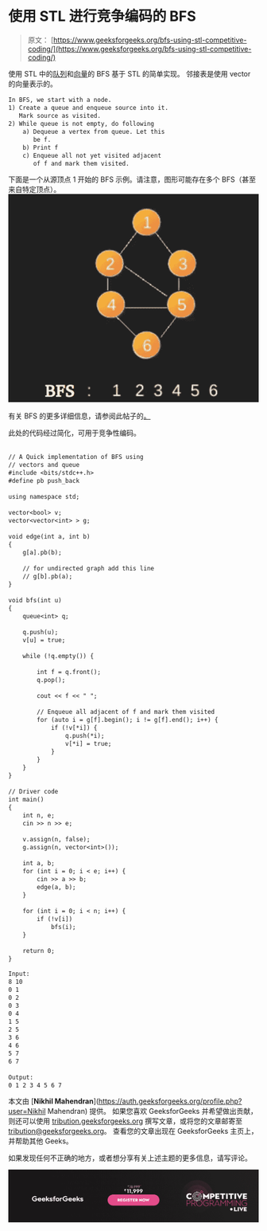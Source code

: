 # 使用 STL 进行竞争编码的 BFS

> 原文： [https://www.geeksforgeeks.org/bfs-using-stl-competitive-coding/](https://www.geeksforgeeks.org/bfs-using-stl-competitive-coding/)

使用 STL 中的[队列](https://www.geeksforgeeks.org/queue-cpp-stl/)和[向量](https://www.geeksforgeeks.org/vector-in-cpp-stl/)的 BFS 基于 STL 的简单实现。 邻接表是使用 vector 的向量表示的。

```
In BFS, we start with a node.
1) Create a queue and enqueue source into it. 
   Mark source as visited.
2) While queue is not empty, do following
    a) Dequeue a vertex from queue. Let this 
       be f.
    b) Print f
    c) Enqueue all not yet visited adjacent
       of f and mark them visited.

```

下面是一个从源顶点 1 开始的 BFS 示例。请注意，图形可能存在多个 BFS（甚至来自特定顶点）。
![](img/2937b8f5e49cbc777eff03ed060e459e.png)

有关 BFS 的更多详细信息，请参阅此帖子的[。](https://www.geeksforgeeks.org/breadth-first-traversal-for-a-graph)

此处的代码经过简化，可用于竞争性编码。

```

// A Quick implementation of BFS using 
// vectors and queue 
#include <bits/stdc++.h> 
#define pb push_back 

using namespace std; 

vector<bool> v; 
vector<vector<int> > g; 

void edge(int a, int b) 
{ 
    g[a].pb(b); 

    // for undirected graph add this line 
    // g[b].pb(a); 
} 

void bfs(int u) 
{ 
    queue<int> q; 

    q.push(u); 
    v[u] = true; 

    while (!q.empty()) { 

        int f = q.front(); 
        q.pop(); 

        cout << f << " "; 

        // Enqueue all adjacent of f and mark them visited  
        for (auto i = g[f].begin(); i != g[f].end(); i++) { 
            if (!v[*i]) { 
                q.push(*i); 
                v[*i] = true; 
            } 
        } 
    } 
} 

// Driver code 
int main() 
{ 
    int n, e; 
    cin >> n >> e; 

    v.assign(n, false); 
    g.assign(n, vector<int>()); 

    int a, b; 
    for (int i = 0; i < e; i++) { 
        cin >> a >> b; 
        edge(a, b); 
    } 

    for (int i = 0; i < n; i++) { 
        if (!v[i]) 
            bfs(i); 
    } 

    return 0; 
} 

```

```
Input:
8 10
0 1
0 2
0 3
0 4
1 5
2 5
3 6
4 6
5 7
6 7

Output:
0 1 2 3 4 5 6 7

```

本文由 [**Nikhil Mahendran**](https://auth.geeksforgeeks.org/profile.php?user=Nikhil Mahendran) 提供。 如果您喜欢 GeeksforGeeks 并希望做出贡献，则还可以使用 [tribution.geeksforgeeks.org](http://www.contribute.geeksforgeeks.org) 撰写文章，或将您的文章邮寄至 tribution@geeksforgeeks.org。 查看您的文章出现在 GeeksforGeeks 主页上，并帮助其他 Geeks。

如果发现任何不正确的地方，或者想分享有关上述主题的更多信息，请写评论。

[![competitive-programming-img](img/5211864e7e7a28eeeb039fa5d6073a24.png)](https://practice.geeksforgeeks.org/courses/competitive-programming-live?utm_source=geeksforgeeks&utm_medium=article&utm_campaign=gfg_article_cp)
